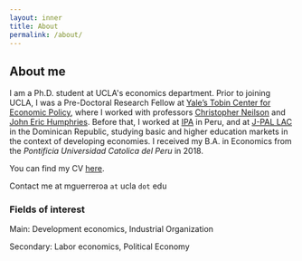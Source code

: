 ```yaml
---
layout: inner
title: About
permalink: /about/
---
```

## About me

I am a Ph.D. student at UCLA's economics department. Prior to joining UCLA, I was a Pre-Doctoral Research Fellow at [Yale’s Tobin Center for Economic Policy](https://tobin.yale.edu/), where I worked with professors [Christopher Neilson](https://christopherneilson.github.io/) and [John Eric Humphries](http://johnerichumphries.com/). Before that, I worked at [IPA](http://www.poverty-action.org/study/information-about-returns-post-primary-education-peru) in Peru, and at [J-PAL LAC](https://www.povertyactionlab.org/latin-america-caribbean) in the Dominican Republic, studying basic and higher education markets in the context of developing economies. I received my B.A. in Economics from the _Pontificia Universidad Catolica del Peru_ in 2018.

You can find my CV [here](CV_meg_2024.pdf). 

Contact me at mguerreroa  `at` ucla `dot` edu

### Fields of interest

Main: Development economics, Industrial Organization

Secondary: Labor economics, Political Economy

